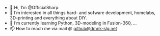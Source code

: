 - 👋 Hi, I’m @OfficialSharp
- 👀 I’m interested in all things hard- and sofware development, homelabs, 3D-printing and everything about DIY.
- 🌱 I’m currently learning Python, 3D-modeling in Fusion-360, ...
- 📫 How to reach me via mail @ github@dmnk-slg.net

<!---
OfficialSharp/OfficialSharp is a ✨ special ✨ repository because its `README.md` (this file) appears on your GitHub profile.
You can click the Preview link to take a look at your changes.
--->

